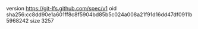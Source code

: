 version https://git-lfs.github.com/spec/v1
oid sha256:cc8dd90e1a601ff8c8f5904bd85b5c024a008a21f91d16dd47df0911b5968242
size 3257

